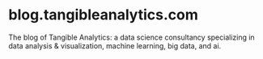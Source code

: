# blog.tangibleanalytics.com

The blog of Tangible Analytics: a data science consultancy specializing in data
analysis & visualization, machine learning, big data, and ai.
